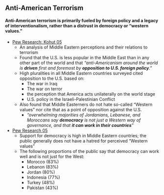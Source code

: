 ## Anti-American Terrorism

#### Anti-American terrorism is primarily fueled by foreign policy and a legacy of interventionalism, rather than a distrust in democracy or “western values.”

*   [Pew Research: Kohut 05](https://www.pewresearch.org/2005/11/10/arab-and-muslim-perceptions-of-the-united-states/)
    *   An analysis of Middle Eastern perceptions and their relations to terrorism
    *   Found that the U.S. is less popular in the Middle East than in any other part of the world and that _“anti-Americanism around the world is **driven** first and foremost by **opposition to U.S. foreign policy**.”_
    *   High pluralities in all Middle Eastern countries surveyed cited opposition to the U.S. based on: 
        *   The war in Iraq
        *   The war on terror
        *   the perception that America acts unilaterally on the world stage
        *   U.S. policy in the Israeli-Palestinian Conflict
    *   Also found that Middle Easterners do not hate so-called “Western values” nor cite that as a point of opposition against the U.S.
        *   _“overwhelming majorities of Jordanians, Lebanese, and Moroccans say **democracy** is not just a Western way of governance, and that **it can work in their countries**”_
*   [Pew Research 05](https://www.pewresearch.org/global/2005/07/14/islamic-extremism-common-concern-for-muslim-and-western-publics/)
    *   Support for democracy is high in Middle Eastern countries; the public generally does not have a hatred for perceived “Western values”
    *   The following proportions of the public say that democracy can work well and is not just for the West:
        *   Morocco (83%)
        *   Lebanon (83%)
        *   Jordan (80%)
        *   Indonesia (77%)
        *   Turkey (48%)
        *   Pakistan (43%)
